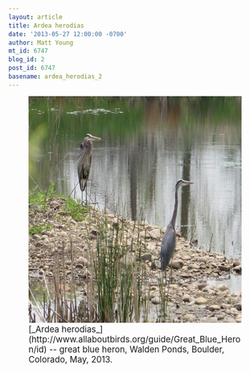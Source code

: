 ```yaml
---
layout: article
title: Ardea herodias
date: '2013-05-27 12:00:00 -0700'
author: Matt Young
mt_id: 6747
blog_id: 2
post_id: 6747
basename: ardea_herodias_2
---
```

<figure>
<img src="/uploads/2013/IMG_0046Heron_600.JPG" alt="IMG_0046Heron_600.JPG" width="600" height="450" />
<figcaption markdown="span">
<big>[_Ardea herodias_](http://www.allaboutbirds.org/guide/Great_Blue_Heron/id) -- great blue heron, Walden Ponds, Boulder, Colorado, May, 2013.</big>

</figcaption>
</figure>
